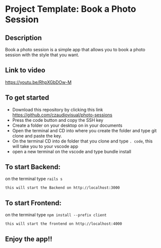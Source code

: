 # Project Template: Book a Photo Session

## Description

Book a photo session is a simple app that allows you to book a photo session with the style that you want.

## Link to video
https://youtu.be/RhpXGbDOw-M

## To get started

- Download this repository by clicking this link https://github.com/czaudiovisual/photo-sessions
- Press the code button and copy the SSH key
- Create a folder on your desktop on in your documents
- Open the terminal and CD into where you create the folder and type git clone and paste the key.
- On the terminal CD into de folder that you clone and type ```. code```, this will take you to your vscode app
- open a new terminal on the vscode and type bundle install

## To start Backend:

on the terminal type ```rails s```
```
this will start the Backend on http://localhost:3000
```

## To start Frontend:

on the terminal type ```npm install --prefix client```
```
this will start the frontend on http://localhost:4000
```

## Enjoy the app!!
